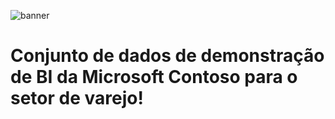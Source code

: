 ![banner](http://www.keysys.com/wp-content/uploads/2015/12/Microsoft-Banner.png)



<h1> Conjunto de dados de demonstração de BI da Microsoft Contoso para o setor de varejo!</h1>

